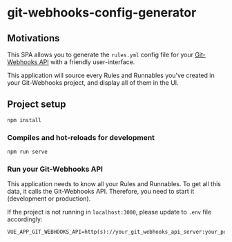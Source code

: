 # git-webhooks-config-generator

## Motivations

This SPA allows you to generate the `rules.yml` config file for your [Git-Webhooks API](https://github.com/DX-DeveloperExperience/git-webhooks) with a friendly user-interface.

This application will source every Rules and Runnables you've created in your Git-Webhooks project, and display all of them in the UI.

## Project setup

```
npm install
```

### Compiles and hot-reloads for development

```
npm run serve
```

### Run your Git-Webhooks API

This application needs to know all your Rules and Runnables. To get all this data, it calls the Git-Webhooks API. Therefore, you need to start it (development or production).

If the project is not running in `localhost:3000`, please update to `.env` file accordingly:

```
VUE_APP_GIT_WEBHOOKS_API=http(s)://your_git_webhooks_api_server:your_port
```
